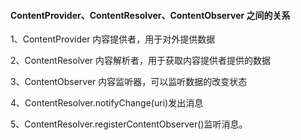 #### ContentProvider、ContentResolver、ContentObserver 之间的关系

1、ContentProvider 内容提供者，用于对外提供数据

2、ContentResolver 内容解析者，用于获取内容提供者提供的数据

3、ContentObserver 内容监听器，可以监听数据的改变状态

4、ContentResolver.notifyChange\(uri\)发出消息

5、ContentResolver.registerContentObserver\(\)监听消息。

